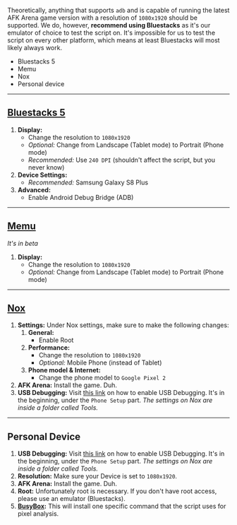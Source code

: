 Theoretically, anything that supports `adb` and is capable of running the latest AFK Arena game version with a resolution of `1080x1920` should be supported. We do, however, **recommend using Bluestacks** as it's our emulator of choice to test the script on. It's impossible for us to test the script on every other platform, which means at least Bluestacks will most likely always work.

- Bluestacks 5
- Memu
- Nox
- Personal device

<hr>

## [Bluestacks 5](https://www.bluestacks.com/)

   1. **Display:**
      - Change the resolution to `1080x1920`
      - *Optional:* Change from Landscape (Tablet mode) to Portrait (Phone mode)
      - *Recommended:* Use `240 DPI` (shouldn't affect the script, but you never know)
   2. **Device Settings:**
      - *Recommended:* Samsung Galaxy S8 Plus
   3. **Advanced:**
      - Enable Android Debug Bridge (ADB)

<hr>

## [Memu](https://www.memuplay.com/)

*It's in beta*

   1. **Display:**
      - Change the resolution to `1080x1920`
      - *Optional:* Change from Landscape (Tablet mode) to Portrait (Phone mode)

<hr>

## [Nox](https://www.bignox.com/)

1. **Settings:** Under Nox settings, make sure to make the following changes:
   1. **General:**
       - Enable Root
   2. **Performance:**
       - Change the resolution to `1080x1920`
       - *Optional:* Mobile Phone (instead of Tablet)
   3. **Phone model & Internet:**
       - Change the phone model to `Google Pixel 2`
2. **AFK Arena:** Install the game. Duh.
3. **USB Debugging:** Visit [this link](https://www.xda-developers.com/install-adb-windows-macos-linux/) on how to enable USB Debugging. It's in the beginning, under the `Phone Setup` part. *The settings on Nox are inside a folder called Tools.*

<hr>

## Personal Device

1. **USB Debugging:** Visit [this link](https://www.xda-developers.com/install-adb-windows-macos-linux/) on how to enable USB Debugging. It's in the beginning, under the `Phone Setup` part. *The settings on Nox are inside a folder called Tools.*
2. **Resolution:** Make sure your Device is set to `1080x1920`.
3. **AFK Arena:** Install the game. Duh.
4. **Root:** Unfortunately root is necessary. If you don't have root access, please use an emulator (Bluestacks).
5. **[BusyBox](https://play.google.com/store/apps/details?id=stericson.busybox):** This will install one specific command that the script uses for pixel analysis.
